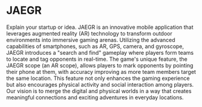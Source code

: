 # JAEGR

Explain your startup or idea. 
JAEGR is an innovative mobile application that leverages augmented reality (AR) technology to transform outdoor environments into immersive gaming arenas. Utilizing the advanced capabilities of smartphones, such as AR, GPS, camera, and gyroscope, JAEGR introduces a "search and find" gameplay where players form teams to locate and tag opponents in real-time. The game's unique feature, the JAEGR scope (an AR scope), allows players to mark opponents by pointing their phone at them, with accuracy improving as more team members target the same location. This feature not only enhances the gaming experience but also encourages physical activity and social interaction among players. Our vision is to merge the digital and physical worlds in a way that creates meaningful connections and exciting adventures in everyday locations.

